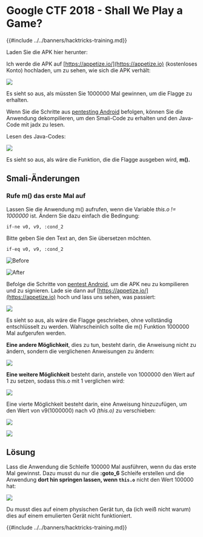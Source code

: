 # Google CTF 2018 - Shall We Play a Game?

{{#include ../../banners/hacktricks-training.md}}

Laden Sie die APK hier herunter:

Ich werde die APK auf [https://appetize.io/](https://appetize.io) (kostenloses Konto) hochladen, um zu sehen, wie sich die APK verhält:

![](<../../images/image (421).png>)

Es sieht so aus, als müssten Sie 1000000 Mal gewinnen, um die Flagge zu erhalten.

Wenn Sie die Schritte aus [pentesting Android](./) befolgen, können Sie die Anwendung dekompilieren, um den Smali-Code zu erhalten und den Java-Code mit jadx zu lesen.

Lesen des Java-Codes:

![](<../../images/image (495).png>)

Es sieht so aus, als wäre die Funktion, die die Flagge ausgeben wird, **m().**

## **Smali-Änderungen**

### **Rufe m() das erste Mal auf**

Lassen Sie die Anwendung m() aufrufen, wenn die Variable _this.o != 1000000_ ist. Ändern Sie dazu einfach die Bedingung:
```
if-ne v0, v9, :cond_2
```
Bitte geben Sie den Text an, den Sie übersetzen möchten.
```
if-eq v0, v9, :cond_2
```
![Before](<../../images/image (383).png>)

![After](<../../images/image (838).png>)

Befolge die Schritte von [pentest Android](./), um die APK neu zu kompilieren und zu signieren. Lade sie dann auf [https://appetize.io/](https://appetize.io) hoch und lass uns sehen, was passiert:

![](<../../images/image (128).png>)

Es sieht so aus, als wäre die Flagge geschrieben, ohne vollständig entschlüsselt zu werden. Wahrscheinlich sollte die m() Funktion 1000000 Mal aufgerufen werden.

**Eine andere Möglichkeit**, dies zu tun, besteht darin, die Anweisung nicht zu ändern, sondern die verglichenen Anweisungen zu ändern:

![](<../../images/image (840).png>)

**Eine weitere Möglichkeit** besteht darin, anstelle von 1000000 den Wert auf 1 zu setzen, sodass this.o mit 1 verglichen wird:

![](<../../images/image (629).png>)

Eine vierte Möglichkeit besteht darin, eine Anweisung hinzuzufügen, um den Wert von v9(1000000) nach v0 _(this.o)_ zu verschieben:

![](<../../images/image (414).png>)

![](<../../images/image (424).png>)

## Lösung

Lass die Anwendung die Schleife 100000 Mal ausführen, wenn du das erste Mal gewinnst. Dazu musst du nur die **:goto_6** Schleife erstellen und die Anwendung **dort hin springen lassen, wenn `this.o`** nicht den Wert 100000 hat:

![](<../../images/image (1090).png>)

Du musst dies auf einem physischen Gerät tun, da (ich weiß nicht warum) dies auf einem emulierten Gerät nicht funktioniert.

{{#include ../../banners/hacktricks-training.md}}
